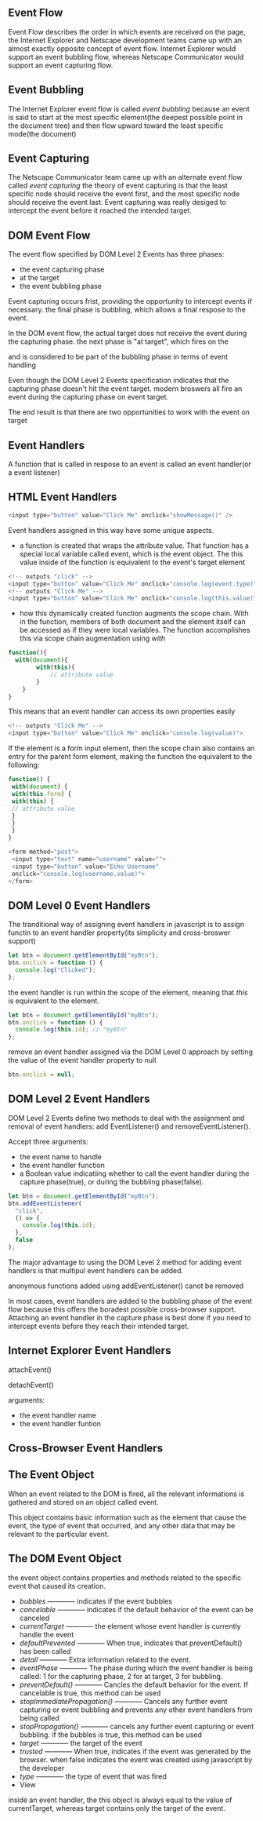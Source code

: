 ## Event Flow

Event Flow describes the order in which events are received on the page, the Internet Explorer and Netscape development teams came up with an almost exactly opposite concept of event flow. Internet Explorer would support an event bubbling flow, whereas Netscape Communicator would support an event capturing flow.

## Event Bubbling

The Internet Explorer event flow is called _event bubbling_ because an event is said to start at the most specific element(the deepest possible point in the document tree) and then flow upward toward the least specific mode(the document)

## Event Capturing

The Netscape Communicator team came up with an alternate event flow called _event capturing_ the theory of event capturing is that the least specific node should receive the event first, and the most specific node should receive the event last. Event capturing was really desiged to intercept the event before it reached the intended target.

## DOM Event Flow

The event flow specified by DOM Level 2 Events has three phases:

- the event capturing phase
- at the target
- the event bubbling phase

Event capturing occurs frist, providing the opportunity to intercept events if necessary. the final phase is bubbling, which allows a final respose to the event.

In the DOM event flow, the actual target does not receive the event during the capturing phase. the next phase is "at target", which fires on the <div> and is considered to be part of the bubbling phase in terms of event handling

Even though the DOM Level 2 Events specification indicates that the capturing phase doesn't hit the event target. modern broswers all fire an event during the capturing phase on event target.

The end result is that there are two opportunities to work with the event on target

## Event Handlers

A function that is called in respose to an event is called an event handler(or a event listener)

## HTML Event Handlers

```javascript
<input type="button" value="Click Me" onclick="showMessage()" />
```

Event handlers assigned in this way have some unique aspects.

- a function is created that wraps the attribute value. That function has a special local variable called event, which is the event object. The this value inside of the function is equivalent to the event's target element

```javascript
<!-- outputs "click" -->
<input type="button" value="Click Me" onclick="console.log(event.type)">
<!-- outputs "Click Me" -->
<input type="button" value="Click Me" onclick="console.log(this.value)">
```

- how this dynamically created function augments the scope chain.
  With in the function, members of both document and the element itself can be accessed as if they were local variables.
  The function accomplishes this via scope chain augmentation using _with_

```javascript
function(){
  with(document){
        with(this){
            // attribute value
        }
    }
}
```

This means that an event handler can access its own properties easily

```javascript
<!-- outputs "Click Me" -->
<input type="button" value="Click Me" onclick="console.log(value)">
```

If the element is a form input element, then the scope chain also contains an entry for the parent form element, making the function the equivalent to the following:

```javascript
function() {
 with(document) {
 with(this.form) {
 with(this) {
 // attribute value
 }
 }
 }
}

<form method="post">
 <input type="text" name="username" value="">
 <input type="button" value="Echo Username"
 onclick="console.log(username.value)">
</form>
```

## DOM Level 0 Event Handlers

The tranditional way of assigning event handlers in javascript is to assign functin to an event handler property(its simplicity and cross-broswer support)

```javascript
let btn = document.getElementById("myBtn");
btn.onclick = function () {
  console.log("Clicked");
};
```

the event handler is run within the scope of the element, meaning that _this_ is equivalent to the element.

```javascript
let btn = document.getElementById("myBtn");
btn.onclick = function () {
  console.log(this.id); // "myBtn"
};
```

remove an event handler assigned via the DOM Level 0 approach by setting the value of the event handler property to null

```javascript
btn.onclick = null;
```

## DOM Level 2 Event Handlers

DOM Level 2 Events define two methods to deal with the assignment and removal of event handlers: add EventListener() and removeEventListener().

Accept three arguments:

- the event name to handle
- the event handler function
- a Boolean value indicatiing whether to call the event handler during the capture phase(true), or during the bubbling phase(false).

```javascript
let btn = document.getElementById("myBtn");
btn.addEventListener(
  "click",
  () => {
    console.log(this.id);
  },
  false
);
```

The major advantage to using the DOM Level 2 method for adding event handlers is that multipul event handlers can be added.

anonymous functions added using addEventListener() canot be removed

In most cases, event handlers are added to the bubbling phase of the event flow because this offers the boradest possible cross-browser support. Attaching an event handler in the capture phase is best done if you need to intercept events before they reach their intended target.

## Internet Explorer Event Handlers

attachEvent()

detachEvent()

arguments:

- the event handler name
- the event handler funtion

## Cross-Browser Event Handlers

## The Event Object

When an event related to the DOM is fired, all the relevant informations is gathered and stored on an object called event.

This object contains basic information such as the element that cause the event, the type of event that occurred, and any other data that may be relevant to the particular event.

## The DOM Event Object

the event object contains properties and methods related to the specific event that caused its creation.

- _bubbles_ ———— indicates if the event bubbles
- _cancelable_ ———— indicates if the default behavior of the event can be canceled
- _currentTarget_ ———— the element whose event handler is currently handle the event
- _defaultPrevented_ ———— When true, indicates that preventDefault() has been called
- _detail_ ———— Extra information related to the event.
- _eventPhase_ ———— The phase during which the event handler is being called: 1 for the capturing phase, 2 for at target, 3 for bubbling.
- _preventDefault()_ ———— Cancles the default behavior for the event. If cancelable is true, this method can be used
- _stopImmediatePropagation()_ ———— Cancels any further event capturing or event bubbling and prevents any other event handlers from being called
- _stopPropagation()_ ———— cancels any further event capturing or event bubbling. if the bubbles is true, this method can be used
- _target_ ———— the target of the event
- _trusted_ ———— When true, indicates if the event was generated by the browser. when false indicates the event was created using javascript by the developer
- _type_ ———— the type of event that was fired
- View

inside an event handler, the this object is always equal to the value of currentTarget, whereas target contains only the target of the event. 